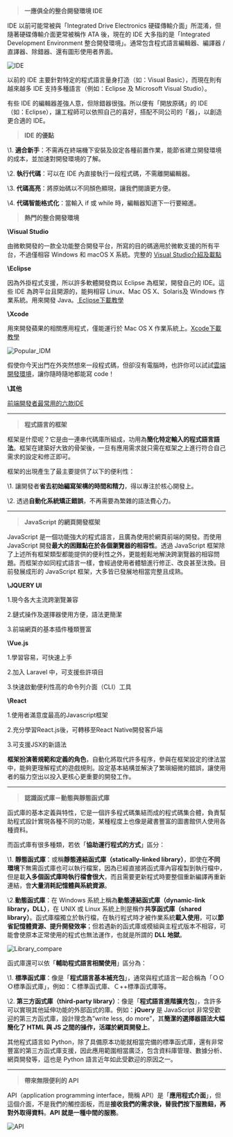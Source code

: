 > **一應俱全的整合開發環境 IDE**

IDE 以前可能常被與「Integrated Drive Electronics 硬碟傳輸介面」所混淆，但隨著硬碟傳輸介面更常被稱作 ATA 後，現在的 IDE 大多指的是「Integrated Development Environment 整合開發環境」。通常包含程式語言編輯器、編譯器 / 直譯器、除錯器、還有圖形使用者界面。

![IDE](https://github.com/sakana-fish-owo/coding_lesson/blob/main/hiskio/codefree/%E9%9B%BB%E8%85%A6%E7%A7%91%E5%AD%B8%EF%BC%88%20%E4%B8%8B%EF%BC%89/img/IDE.jpg)

以前的 IDE 主要針對特定的程式語言量身打造（如：Visual Basic），而現在則有越來越多 IDE 支持多種語言（例如：Eclipse 及 Microsoft Visual Studio）。

有些 IDE 的編輯器差強人意，但除錯器很強。所以便有「開放原碼」的 IDE（如：Eclipse），讓工程師可以依照自己的喜好，搭配不同公司的「器」，以創造更合適的 IDE。

> **IDE 的優點**

\1. **適合新手**：不需再在終端機下安裝及設定各種前置作業，能節省建立開發環境的成本，並加速對開發環境的了解。

\2. **執行代碼**：可以在 IDE 內直接執行一段程式碼，不需離開編輯器。

\3. **代碼高亮**：將原始碼以不同顏色顯現，讓我們閱讀更方便。

\4. **代碼智能格式化**：當輸入 if 或 while 時，編輯器知道下一行要縮進。

> **熱門的整合開發環境**

**\Visual Studio**

由微軟開發的一款全功能整合開發平台，所寫的目的碼適用於微軟支援的所有平台，不過僅相容 Windows 和 macOS X 系統。完整的 [Visual Studio介紹及載點](https://visualstudio.microsoft.com/zh-hant/vs/)

**\Eclipse**

因為外掛程式支援，所以許多軟體開發商以 Eclipse 為框架，開發自己的 IDE。這些 IDE 為跨平台且開源的，能夠相容 Linux、Mac OS X、Solaris及 Windows 作業系統。用來開發 Java。[ Eclipse下載教學](https://www.kjnotes.com/devtools/80)

 **\Xcode**

用來開發蘋果的相關應用程式，僅能運行於 Mac OS X 作業系統上。[Xcode下載教學](https://medium.com/彼得潘的-swift-ios-app-開發問題解答集/安裝xcode-8需要macos-10-11-5以上-2e0f2d5557f3)

![Popular_IDM](https://github.com/sakana-fish-owo/coding_lesson/blob/main/hiskio/codefree/%E9%9B%BB%E8%85%A6%E7%A7%91%E5%AD%B8%EF%BC%88%20%E4%B8%8B%EF%BC%89/img/Popular_IDM.jpg)

假使你今天出門在外突然想來一段程式碼，但卻沒有電腦時，也許你可以試試[雲端開發環境](https://www.inside.com.tw/article/4177-best-online-ides-let-you-code-anywhere)，讓你隨時隨地都能寫 code！


**\其他**

[前端開發者最常用的六款IDE](https://codertw.com/%E7%A8%8B%E5%BC%8F%E8%AA%9E%E8%A8%80/396593/)

-----

> **程式語言的框架**

框架是什麼呢？它是由一連串代碼庫所組成，功用為**簡化特定輸入的程式語言語法**。框架在建築好大致的骨架後，一旦有應用需求就只需在框架之上進行符合自己需求的設定和修正即可。

框架的出現產生了最主要提供了以下的便利性：

\1. 讓開發者**省去初始編寫架構的時間和精力**，得以專注於核心開發上。

\2. 透過**自動化系統矯正錯誤**，不再需要為繁雜的語法費心力。

-----

> **JavaScript 的網頁開發框架**

JavaScript 是一個功能強大的程式語言，且廣為使用於網頁前端的開發。而使用 JavaScript 開發**最大的困難點在於各個瀏覽器的相容性**。透過 JavaScript 框架除了上述所有框架類型都能提供的便利性之外，更能輕鬆地解決跨瀏覽器的相容問題。而框架亦如同程式語言一樣，會經過使用者體驗進行修正、改良甚至汰換。目前發展成形的 JavaScript 框架，大多皆已發展地相當完整且成熟。

**\JQUERY UI**

1.現今各大主流跨瀏覽兼容

2.鏈式操作及選擇器使用方便，語法更簡潔

3.前端網頁的基本插件種類豐富

**\Vue.js**

1.學習容易，可快速上手

2.加入 Laravel 中，可支援些許項目

3.快速啟動便利性高的命令列介面（CLI）工具

**\React**

1.使用者滿意度最高的Javascript框架

2.充分學習React.js後，可轉移至React Native開發客戶端

3.可支援JSX的新語法

**框架扮演著規範和定義的角色**，自動化將取代許多程序，參與在框架設定的律法當中，能夠更理解程式的遊戲規則。設定基本結構並解決了繁瑣細微的錯誤，讓使用者的腦力空出以投入更核心更重要的開發工作。

-----

> **認識函式庫－動態與靜態函式庫**

函式庫的基本定義與特性，它是一個許多程式碼集結而成的程式碼集合體，負責幫助程式設計實現各種不同的功能，某種程度上也像是藏書豐富的圖書館供人使用各種資料。

而函式庫有很多種類，若依「**協助運行程式的方式**」區分：

\1. **靜態函式庫**：或稱**靜態連結函式庫（statically-linked library）**，即使在**不同環境**下無需函式庫也可以執行檔案，因為已經直接將函式庫內容複製到執行檔中，但是載**入多個函式庫時執行檔會很大**，而且需要更新程式時要整個重新編譯再重新連結，會**大量消耗記憶體與系統資源**。

\2.**動態函式庫**：在 Windows 系統上稱為**動態連結函式庫（dynamic-link library，DLL）**，在 UNIX 或 Linux 系統上則是稱作**共享函式庫（shared library）**。函式庫檔獨立於執行檔，在執行程式時才被作業系統**載入使用**，可以**節省記憶體資源、提升開發效率**；但若遇新的函式庫或模組與主程式版本不相容，可能會使原本正常使用的程式也無法運作，也就是所謂的 **DLL 地獄**。

![Library_compare](https://github.com/sakana-fish-owo/coding_lesson/blob/main/hiskio/codefree/%E9%9B%BB%E8%85%A6%E7%A7%91%E5%AD%B8%EF%BC%88%20%E4%B8%8B%EF%BC%89/img/Library_compare.jpg)



函式庫還可以依「**輔助程式語言相關使用**」區分為：

\1. **標準函式庫**：像是「**程式語言基本補充包**」，通常與程式語言一起合稱為「ＯＯＯ標準函式庫」，例如：Ｃ標準函式庫、Ｃ++標準函式庫等。

\2. **第三方函式庫（third-party library）**：像是「**程式語言進階擴充包**」，含許多可以實現其他延伸功能的外部函式的庫。例如：**jQuery** 是 JavaScript 非常受歡迎的第三方函式庫，設計理念為”write less, do more”，其**簡潔的選擇器語法大幅簡化了 HTML 與 JS 之間的操作，活躍於網頁開發上**。

其他程式語言如 Python，除了具備原本功能就相當完備的標準函式庫，還有非常豐富的第三方函式庫支援，因此應用範圍相當廣泛，包含資料庫管理、數據分析、 網頁開發等，這也是 Python 語言近年如此受歡迎的原因之一。

-----

> **帶來無限便利的 API**

API（application programming interface，簡稱 API）是「**應用程式介面**」，但這個介面，不是我們的觸控面板，而是**接收我們的需求後，替我們按下服務鈕，再對外取得資料**。**API 就是一種中間的服務**。

![API](https://github.com/sakana-fish-owo/coding_lesson/blob/main/hiskio/codefree/%E9%9B%BB%E8%85%A6%E7%A7%91%E5%AD%B8%EF%BC%88%20%E4%B8%8B%EF%BC%89/img/API_example.jpg)

